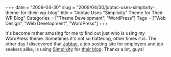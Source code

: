 +++
date = "2009-04-30"
slug = "2009/04/30/jobtac-uses-simplixity-theme-for-their-wp-blog"
title = "Jobtac Uses \"Simplixity\" Theme for Their WP Blog"
Categories = ["Theme Development", "WordPress"]
Tags = ["Web Design", "Web Development", "WordPress"]
+++

It's become rather amusing for me to find out just who is using my WordPress theme. Sometimes it's not so flattering, other times it is. The other day I discovered that [Jobtac](http://www.jobtac.com/), a job posting site for employers and job seekers alike, is using [Simplixity](http://wordpress.org/extend/themes/simplixity) for [their blog](http://www.jobtac.com/blog/). Thanks a lot, guys!
